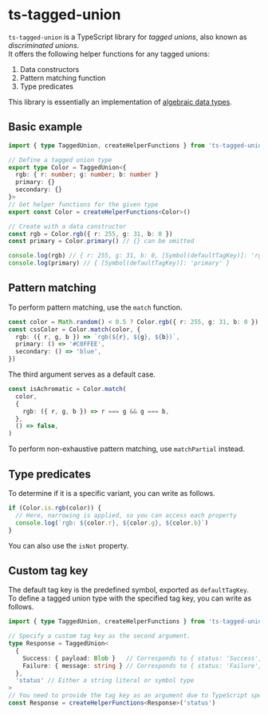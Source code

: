 # ts-tagged-union

`ts-tagged-union` is a TypeScript library for _tagged unions_, also known as _discriminated unions_.  
It offers the following helper functions for any tagged unions:  
1. Data constructors
2. Pattern matching function
3. Type predicates

This library is essentially an implementation of [algebraic data types](https://wikipedia.org/wiki/Algebraic_data_type).  

## Basic example

```typescript
import { type TaggedUnion, createHelperFunctions } from 'ts-tagged-union'

// Define a tagged union type
export type Color = TaggedUnion<{
  rgb: { r: number; g: number; b: number }
  primary: {}
  secondary: {}
}>
// Get helper functions for the given type
export const Color = createHelperFunctions<Color>()

// Create with a data constructor
const rgb = Color.rgb({ r: 255, g: 31, b: 0 })
const primary = Color.primary() // {} can be omitted

console.log(rgb) // { r: 255, g: 31, b: 0, [Symbol(defaultTagKey)]: 'rgb' }
console.log(primary) // { [Symbol(defaultTagKey)]: 'primary' }
```

## Pattern matching

To perform pattern matching, use the `match` function.  

```typescript
const color = Math.random() < 0.5 ? Color.rgb({ r: 255, g: 31, b: 0 }) : Color.primary()
const cssColor = Color.match(color, {
  rgb: ({ r, g, b }) => `rgb(${r}, ${g}, ${b})`,
  primary: () => '#C0FFEE', 
  secondary: () => 'blue',
})
```

The third argument serves as a default case.  

```typescript
const isAchromatic = Color.match(
  color,
  {
    rgb: ({ r, g, b }) => r === g && g === b,
  },
  () => false,
)
```

To perform non-exhaustive pattern matching, use `matchPartial` instead.  

## Type predicates

To determine if it is a specific variant, you can write as follows.  

```typescript
if (Color.is.rgb(color)) {
  // Here, narrowing is applied, so you can access each property
  console.log(`rgb: ${color.r}, ${color.g}, ${color.b}`)
}
```

You can also use the `isNot` property.  

## Custom tag key

The default tag key is the predefined symbol, exported as `defaultTagKey`.  
To define a tagged union type with the specified tag key, you can write as follows.  

```typescript
import { type TaggedUnion, createHelperFunctions } from 'ts-tagged-union'

// Specify a custom tag key as the second argument.
type Response = TaggedUnion<
  {
    Success: { payload: Blob }   // Corresponds to { status: 'Success', payload: Blob }
    Failure: { message: string } // Corresponds to { status: 'Failure', message: string }
  },
  'status' // Either a string literal or symbol type
>
// You need to provide the tag key as an argument due to TypeScript specifications.
const Response = createHelperFunctions<Response>('status')
```
